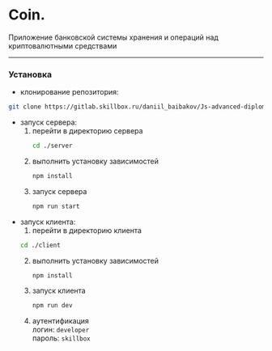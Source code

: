 # Coin.

Приложение банковской системы хранения и операций над криптовалютными средствами

---

### Установка

-   клонирование репозитория:

```bash
git clone https://gitlab.skillbox.ru/daniil_baibakov/Js-advanced-diploma.git
```

-   запуск сервера:
    1.  перейти в директорию сервера
        ```bash
        cd ./server
        ```
    2.  выполнить установку зависимостей
        ```bash
        npm install
        ```
    3.  запуск сервера
        ```bash
        npm run start
        ```
-   запуск клиента:
    1. перейти в директорию клиента
    ```bash
    cd ./client
    ```
    2.  выполнить установку зависимостей
        ```bash
        npm install
        ```
    3.  запуск клиента
        ```bash
        npm run dev
        ```
    4.  аутентификация  
        логин: `developer`  
        пароль: `skillbox`
